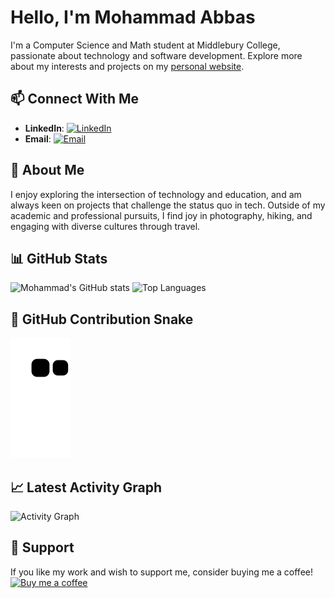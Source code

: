 # Hello, I'm Mohammad Abbas

I'm a Computer Science and Math student at Middlebury College, passionate about technology and software development. Explore more about my interests and projects on my [personal website](https://mohammadabbas393.vercel.app/).

## 📫 Connect With Me
- **LinkedIn**: [![LinkedIn](https://img.shields.io/badge/LinkedIn-Mohammad_Abbas-blue?style=flat-square&logo=linkedin)](https://www.linkedin.com/in/mohammadabbas1594/)
- **Email**: [![Email](https://img.shields.io/badge/Email-mohamadabbas393%40gmail.com-red?style=flat-square&logo=gmail)](mailto:mohamadabbas393@gmail.com)

## 📘 About Me
I enjoy exploring the intersection of technology and education, and am always keen on projects that challenge the status quo in tech. Outside of my academic and professional pursuits, I find joy in photography, hiking, and engaging with diverse cultures through travel.

## 📊 GitHub Stats
![Mohammad's GitHub stats](https://github-readme-stats.vercel.app/api?username=MohammadAbbas393&show_icons=true&theme=tokyonight)
![Top Languages](https://github-readme-stats.vercel.app/api/top-langs/?username=MohammadAbbas393&theme=tokyonight&layout=compact)

## 🐍 GitHub Contribution Snake
![GitHub Contribution Snake](https://raw.githubusercontent.com/MohammadAbbas393/MohammadAbbas393/output/github-contribution-grid-snake.svg)

## 📈 Latest Activity Graph
![Activity Graph](https://activity-graph.herokuapp.com/graph?username=MohammadAbbas393&theme=github)

## 🎁 Support
If you like my work and wish to support me, consider buying me a coffee!
[![Buy me a coffee](https://cdn.buymeacoffee.com/buttons/v2/default-yellow.png)](https://www.buymeacoffee.com/MohammadAbbas)
